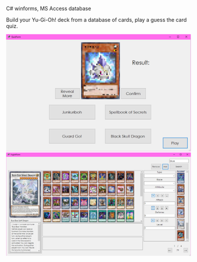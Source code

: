C# winforms, MS Access database

Build your Yu-Gi-Oh! deck from a database of cards, play a guess the card quiz.

![](quiz.png) ![](deck_builder.png)
